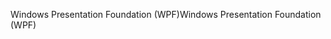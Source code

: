 <span data-ttu-id="01d81-101">Windows Presentation Foundation (WPF)</span><span class="sxs-lookup"><span data-stu-id="01d81-101">Windows Presentation Foundation (WPF)</span></span>